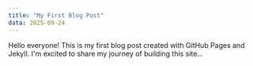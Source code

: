 ```yaml
---
title: "My First Blog Post"
data: 2025-09-24
---
```

Hello everyone! This is my first blog post created with GitHub Pages and Jekyll. I'm excited to share my journey of building this site...
